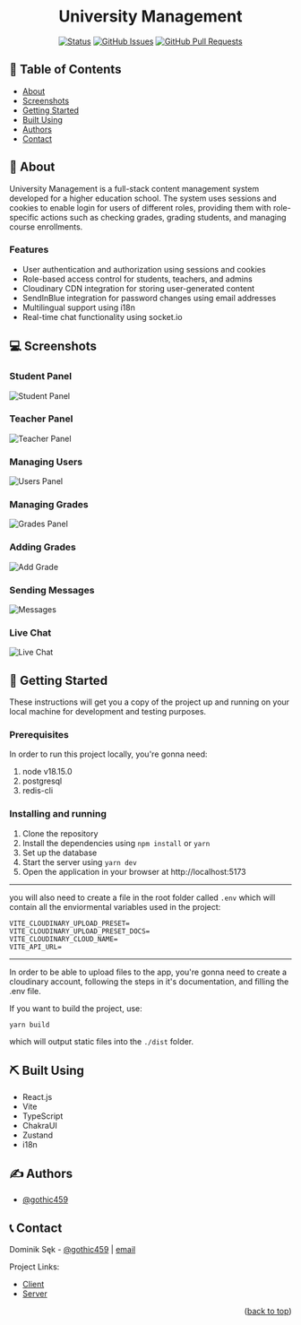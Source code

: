 
<h1 align="center">University Management<a name = "readme-top"></a></h3>
<a name = "readme-top"></a>
<div align="center">

  [![Status](https://img.shields.io/badge/status-active-success.svg)](um.dominiksek.com) 
  [![GitHub Issues](https://img.shields.io/github/issues/gothic459/um-client)](https://github.com/gothic459/um-client/issues)
  [![GitHub Pull Requests](https://img.shields.io/github/issues-pr/gothic459/um-client)](https://github.com/kylelobo/The-Documentation-Compendium/pulls)
</div>


## 📝 Table of Contents
- [About](#about)
- [Screenshots](#screenshots)
- [Getting Started](#getting_started)
- [Built Using](#built_using)
- [Authors](#authors)
- [Contact](#contact)

## 🧐 About <a name = "about"></a>

University Management is a full-stack content management system developed for a higher education school. The system uses sessions and cookies to enable login for users of different roles, providing them with role-specific actions such as checking grades, grading students, and managing course enrollments.

### Features
- User authentication and authorization using sessions and cookies
- Role-based access control for students, teachers, and admins
- Cloudinary CDN integration for storing user-generated content
- SendInBlue integration for password changes using email addresses
- Multilingual support using i18n
- Real-time chat functionality using socket.io

## 💻 Screenshots<a name = "screenshots"></a>
### Student Panel
![Student Panel][student-panel]
### Teacher Panel
![Teacher Panel][teacher-panel]
### Managing Users
![Users Panel][users-panel]
### Managing Grades
![Grades Panel][grades-panel]
### Adding Grades
![Add Grade][add-grade]
### Sending Messages
![Messages][messages]
### Live Chat
![Live Chat][live-chat]


## 🏁 Getting Started <a name = "getting_started"></a>
These instructions will get you a copy of the project up and running on your local machine for development and testing purposes. 

### Prerequisites
In order to run this project locally, you're gonna need:

 1. node v18.15.0
 2. postgresql
 3. redis-cli

### Installing and running

1. Clone the repository
2. Install the dependencies using `npm install` or `yarn`
3. Set up the database
4. Start the server using `yarn dev`
5. Open the application in your browser at http://localhost:5173

---
you will also need to create a file in the root folder called `.env` which will contain all the enviormental variables used in the project:
```
VITE_CLOUDINARY_UPLOAD_PRESET=
VITE_CLOUDINARY_UPLOAD_PRESET_DOCS=  
VITE_CLOUDINARY_CLOUD_NAME=  
VITE_API_URL=
```
---
In order to be able to upload files to the app, you're gonna need to create a cloudinary account, following the steps in it's documentation, and filling the .env file.

If you want to build the project, use:
```
yarn build
```
which will output static files into the `./dist` folder.



## ⛏️ Built Using <a name = "built_using"></a>

- React.js
- Vite
- TypeScript
- ChakraUI
- Zustand
- i18n


## ✍️ Authors <a name = "authors"></a>

- [@gothic459](https://github.com/gothic459)

## 📞 Contact <a name = "contact"></a>

Dominik Sęk - [@gothic459](https://github.com/gothic459) |  [email](d.sek464@gmail.com)

Project Links:
* [Client](https://github.com/gothic459/um-client)
* [Server](https://github.com/gothic459/um-server)


<p align="right">(<a href="#readme-top">back to top</a>)</p>


[add-grade]: images/add-grade.png
[grades-panel]: images/grades-panel.png
[messages]: images/messages.png
[teacher-panel]: images/teacher-panel.png
[users-panel]: images/users-panel.png
[student-panel]: images/student-panel.png
[live-chat]: images/message.gif

